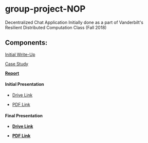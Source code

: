 # group-project-NOP
Decentralized Chat Application
Initially done as a part of Vanderbilt's Resilient Distributed Computation Class (Fall 2018)

## Components:
[Initial Write-Up](./docs/writeup.md)

[Case Study](https://docs.google.com/presentation/d/1YapvRPEmMlrdDBxGPFurAqTXKslb3b7y9dwFv3WLxgU/edit#slide=id.g462f84eecd_0_0)

[**Report**](./docs/report.md)

#### Initial Presentation

- [Drive Link](https://docs.google.com/presentation/d/1ImeHJhHPahrQfVoY1fF_rFYDERRNPAMrUJWpCoDWeF8/edit?usp=sharing)

- [PDF Link](./docs/initial.pdf)

#### Final Presentation

- [**Drive Link**](https://docs.google.com/presentation/d/1G9in0fXFXeXN6MPPADoPu4GGu37O5TDsMMBwJ3Ih93A/edit?usp=sharing)

- [**PDF Link**](./docs/final.pdf)

